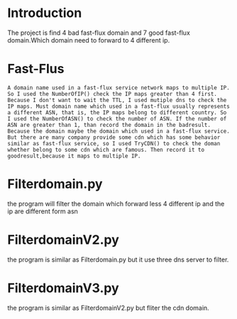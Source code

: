 Introduction
============
The project is find 4 bad fast-flux domain and 7 good fast-flux domain.Which domain need to forward to 4 different ip.

Fast-Flus
=========
	A domain name used in a fast-flux service network maps to multiple IP. So I used the NumberOfIP() check the IP maps greater than 4 first. Because I don't want to wait the TTL, I used mutiple dns to check the IP maps. Must domain name which used in a fast-flux usually represents a different ASN, that is, the IP maps belong to different country. So I used the NumberOfASN() to check the number of ASN. If the number of ASN are greater than 1, than record the domain in the badresult. Because the domain maybe the domain which used in a fast-flux service. But there are many company provide some cdn which has some behavior similar as fast-flux service, so I used TryCDN() to check the doman whether belong to some cdn which are famous. Then record it to goodresult,because it maps to multiple IP.


Filterdomain.py
===============
the program will filter the domain which forward less 4 different ip and the ip are different form asn

FilterdomainV2.py
=================

the program is similar as Filterdomain.py but it use three dns server to filter.

FilterdomainV3.py
=================

the program is similar as FilterdomainV2.py but fliter the cdn domain.
